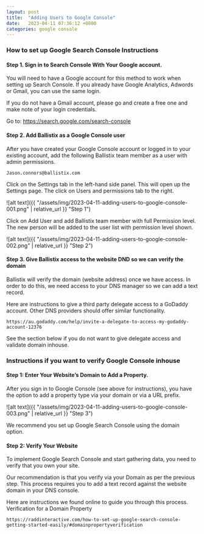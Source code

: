 ```yaml
---
layout: post
title:  "Adding Users to Google Console"
date:   2023-04-11 07:36:12 +0800
categories: google console
---
```


### How to set up Google Search Console Instructions

#### Step 1. Sign in to Search Console With Your Google account.

You will need to have a Google account for this method to work when setting up Search Console.  If you already have Google Analytics, Adwords or Gmail, you can use the same login.

If you do not have a Gmail account, please go and create a free one and make note of your login credentials.

Go to: https://search.google.com/search-console

#### Step 2. Add Ballistix as a Google Console user
  
After you have created your Google Console account or logged in to your existing account, add the following Ballistix team member as a user with admin permissions.
  
    Jason.connors@ballistix.com
  
Click on the Settings tab in the left-hand side panel.  This will open up the Settings page.  The click on Users and permissions tab to the right.
  
![alt text]({{ "/assets/img/2023-04-11-adding-users-to-google-console-001.png" | relative_url }} "Step 1")

Click on Add User and add Ballistix team member with full Permission level.  The new person will be added to the user list with permission level shown.
  
![alt text]({{ "/assets/img/2023-04-11-adding-users-to-google-console-002.png" | relative_url }} "Step 2")
  
#### Step 3. Give Ballistix access to the website DND so we can verify the domain
  
Ballistix will verify the domain (website address) once we have access.  In order to do this, we need access to your DNS manager so we can add a text record.

Here are instructions to give a third party delegate access to a GoDaddy account. Other DNS providers should offer similar functionality.
  
    https://au.godaddy.com/help/invite-a-delegate-to-access-my-godaddy-account-12376 
  
See the section below if you do not want to give delegate access and validate domain inhouse.
  
### Instructions if you want to verify Google Console inhouse

#### Step 1: Enter Your Website’s Domain to Add a Property.

After you sign in to Google Console (see above for instructions), you have the option to add a property type via your domain or via a URL prefix.

![alt text]({{ "/assets/img/2023-04-11-adding-users-to-google-console-003.png" | relative_url }} "Step 3")

We recommend you set up Google Search Console using the domain option.

#### Step 2: Verify Your Website

To implement Google Search Console and start gathering data, you need to verify that you own your site. 

Our recommendation is that you verify via your Domain as per the previous step. This process requires you to add a text record against the website domain in your DNS console.

Here are instructions we found online to guide you through this process.
Verification for a Domain Property

    https://raddinteractive.com/how-to-set-up-google-search-console-getting-started-easily/#domainpropertyverification

